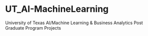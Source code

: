 # UT_AI-MachineLearning
University of Texas AI/Machine Learning &amp; Business Analytics Post Graduate Program Projects

